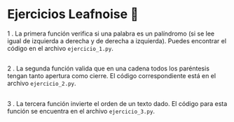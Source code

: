 # Ejercicios Leafnoise 🚀

1 . La primera función verifica si una palabra es un palíndromo (si se lee igual de izquierda a derecha y de derecha a izquierda). Puedes encontrar el código en el archivo `ejercicio_1.py`.

##

2 . La segunda función valida que en una cadena todos los paréntesis tengan tanto apertura como cierre. El código correspondiente está en el archivo `ejercicio_2.py`.

##

3 . La tercera función invierte el orden de un texto dado. El código para esta función se encuentra en el archivo `ejercicio_3.py`.
